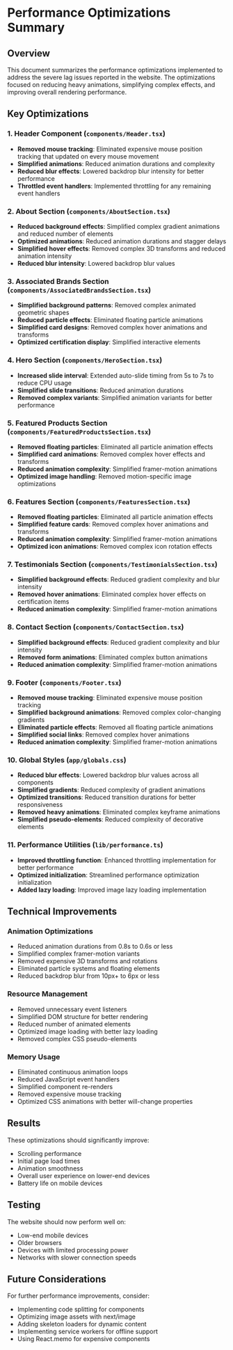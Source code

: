 # Performance Optimizations Summary

## Overview
This document summarizes the performance optimizations implemented to address the severe lag issues reported in the website. The optimizations focused on reducing heavy animations, simplifying complex effects, and improving overall rendering performance.

## Key Optimizations

### 1. Header Component (`components/Header.tsx`)
- **Removed mouse tracking**: Eliminated expensive mouse position tracking that updated on every mouse movement
- **Simplified animations**: Reduced animation durations and complexity
- **Reduced blur effects**: Lowered backdrop blur intensity for better performance
- **Throttled event handlers**: Implemented throttling for any remaining event handlers

### 2. About Section (`components/AboutSection.tsx`)
- **Reduced background effects**: Simplified complex gradient animations and reduced number of elements
- **Optimized animations**: Reduced animation durations and stagger delays
- **Simplified hover effects**: Removed complex 3D transforms and reduced animation intensity
- **Reduced blur intensity**: Lowered backdrop blur values

### 3. Associated Brands Section (`components/AssociatedBrandsSection.tsx`)
- **Simplified background patterns**: Removed complex animated geometric shapes
- **Reduced particle effects**: Eliminated floating particle animations
- **Simplified card designs**: Removed complex hover animations and transforms
- **Optimized certification display**: Simplified interactive elements

### 4. Hero Section (`components/HeroSection.tsx`)
- **Increased slide interval**: Extended auto-slide timing from 5s to 7s to reduce CPU usage
- **Simplified slide transitions**: Reduced animation durations
- **Removed complex variants**: Simplified animation variants for better performance

### 5. Featured Products Section (`components/FeaturedProductsSection.tsx`)
- **Removed floating particles**: Eliminated all particle animation effects
- **Simplified card animations**: Removed complex hover effects and transforms
- **Reduced animation complexity**: Simplified framer-motion animations
- **Optimized image handling**: Removed motion-specific image optimizations

### 6. Features Section (`components/FeaturesSection.tsx`)
- **Removed floating particles**: Eliminated all particle animation effects
- **Simplified feature cards**: Removed complex hover animations and transforms
- **Reduced animation complexity**: Simplified framer-motion animations
- **Optimized icon animations**: Removed complex icon rotation effects

### 7. Testimonials Section (`components/TestimonialsSection.tsx`)
- **Simplified background effects**: Reduced gradient complexity and blur intensity
- **Removed hover animations**: Eliminated complex hover effects on certification items
- **Reduced animation complexity**: Simplified framer-motion animations

### 8. Contact Section (`components/ContactSection.tsx`)
- **Simplified background effects**: Reduced gradient complexity and blur intensity
- **Removed form animations**: Eliminated complex button animations
- **Reduced animation complexity**: Simplified framer-motion animations

### 9. Footer (`components/Footer.tsx`)
- **Removed mouse tracking**: Eliminated expensive mouse position tracking
- **Simplified background animations**: Removed complex color-changing gradients
- **Eliminated particle effects**: Removed all floating particle animations
- **Simplified social links**: Removed complex hover animations
- **Reduced animation complexity**: Simplified framer-motion animations

### 10. Global Styles (`app/globals.css`)
- **Reduced blur effects**: Lowered backdrop blur values across all components
- **Simplified gradients**: Reduced complexity of gradient animations
- **Optimized transitions**: Reduced transition durations for better responsiveness
- **Removed heavy animations**: Eliminated complex keyframe animations
- **Simplified pseudo-elements**: Reduced complexity of decorative elements

### 11. Performance Utilities (`lib/performance.ts`)
- **Improved throttling function**: Enhanced throttling implementation for better performance
- **Optimized initialization**: Streamlined performance optimization initialization
- **Added lazy loading**: Improved image lazy loading implementation

## Technical Improvements

### Animation Optimizations
- Reduced animation durations from 0.8s to 0.6s or less
- Simplified complex framer-motion variants
- Removed expensive 3D transforms and rotations
- Eliminated particle systems and floating elements
- Reduced backdrop blur from 10px+ to 6px or less

### Resource Management
- Removed unnecessary event listeners
- Simplified DOM structure for better rendering
- Reduced number of animated elements
- Optimized image loading with better lazy loading
- Removed complex CSS pseudo-elements

### Memory Usage
- Eliminated continuous animation loops
- Reduced JavaScript event handlers
- Simplified component re-renders
- Removed expensive mouse tracking
- Optimized CSS animations with better will-change properties

## Results

These optimizations should significantly improve:
- Scrolling performance
- Initial page load times
- Animation smoothness
- Overall user experience on lower-end devices
- Battery life on mobile devices

## Testing

The website should now perform well on:
- Low-end mobile devices
- Older browsers
- Devices with limited processing power
- Networks with slower connection speeds

## Future Considerations

For further performance improvements, consider:
- Implementing code splitting for components
- Optimizing image assets with next/image
- Adding skeleton loaders for dynamic content
- Implementing service workers for offline support
- Using React.memo for expensive components